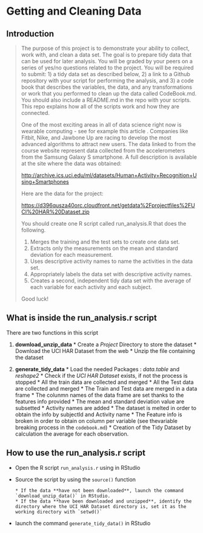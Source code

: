 Getting and Cleaning Data
=====================================



Introduction
--------------------------

> The purpose of this project is to demonstrate your ability to collect, work with, and clean a data set. The goal is to prepare tidy data that can be used for later analysis. You will be graded by your peers on a series of yes/no questions related to the project. You will be required to submit: 1) a tidy data set as described below, 2) a link to a Github repository with your script for performing the analysis, and 3) a code book that describes the variables, the data, and any transformations or work that you performed to clean up the data called CodeBook.md. You should also include a README.md in the repo with your scripts. This repo explains how all of the scripts work and how they are connected.  
> 
> One of the most exciting areas in all of data science right now is wearable computing - see for example this article . Companies like Fitbit, Nike, and Jawbone Up are racing to develop the most advanced algorithms to attract new users. The data linked to from the course website represent data collected from the accelerometers from the Samsung Galaxy S smartphone. A full description is available at the site where the data was obtained: 
> 
> http://archive.ics.uci.edu/ml/datasets/Human+Activity+Recognition+Using+Smartphones 
> 
> Here are the data for the project: 
> 
> https://d396qusza40orc.cloudfront.net/getdata%2Fprojectfiles%2FUCI%20HAR%20Dataset.zip 
> 
> You should create one R script called run_analysis.R that does the following. 
> 
> 1. Merges the training and the test sets to create one data set.
> 2. Extracts only the measurements on the mean and standard deviation for each measurement.
> 3. Uses descriptive activity names to name the activities in the data set.
> 4. Appropriately labels the data set with descriptive activity names.
> 5. Creates a second, independent tidy data set with the average of each variable for each activity and each subject. 
> 
> Good luck!

What is inside the run_analysis.r script
-------------------------------

There are two functions in this script

1. **download_unzip_data** 
       * Create a *Project* Directory to store the dataset
       * Download the UCI HAR Dataset from the web
       * Unzip the file containing the dataset

2. **generate_tidy_data**
       * Load the needed Packages : *data.table* and *reshape2*
       * Check if the *UCI HAR Dataset* exists, if not the process is stopped
       * All the train data are collected and merged
       * All the Test data are collected and merged
       * The Train and Test data are merged in a data frame 
       * The colunmn names of the data frame are set thanks to the features info provided
       * The mean and standard deviation value are subsetted
       * Activity names are added
       * The dataset is melted in order to obtain the info by subjectId and Activity name
       * The Feature info is broken in order to obtain on column per variable (see thevariable breaking process in the `codebook.md`)
       *  Creation of the Tidy Dataset by calculation the average for each observation.



How to use the run_analysis.r script
-------------------------------

* Open the R script `run_analysis.r` using in RStudio
* Source the script by using the `source()` function

      * If the data **have not been downloaded**, launch the command `download_unzip_data()` in RStudio.
      * If the data **have been downloaded and unzipped**, identify the directory where the UCI HAR Dataset directory is, set it as the working directory with `setwd()` 

* launch the command `generate_tidy_data()` in RStudio




